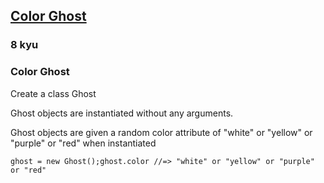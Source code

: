 <h2><a href=https://www.codewars.com/kata/53f1015fa9fe02cbda00111a/train/javascript target="_blank">Color Ghost</a></h2><h3>8 kyu</h3><h3 id="color-ghost">Color Ghost</h3><p>Create a class Ghost</p><p>Ghost objects are instantiated without any arguments.</p><p>Ghost objects are given a random color attribute of "white" or "yellow" or "purple" or "red" when instantiated</p><pre><code class="language-javascript"><span class="cm-variable">ghost</span> <span class="cm-operator">=</span> <span class="cm-keyword">new</span> <span class="cm-variable">Ghost</span>();<span class="cm-variable">ghost</span>.<span class="cm-property">color</span> <span class="cm-comment">//=&gt; "white" or "yellow" or "purple" or "red"</span></code></pre><pre style="display: none;"><code class="language-coffeescript"><span class="cm-variable">ghost</span> <span class="cm-punctuation">=</span> <span class="cm-keyword">new</span> <span class="cm-variable">Ghost</span><span class="cm-punctuation">(</span><span class="cm-punctuation">)</span><span class="cm-variable">ghost</span><span class="cm-punctuation">.</span><span class="cm-property">color</span> <span class="cm-comment">#=&gt; "white" or "yellow" or "purple" or "red"</span></code></pre><pre style="display: none;"><code class="language-ruby"><span class="cm-variable">ghost</span> <span class="cm-operator">=</span> <span class="cm-tag">Ghost</span><span class="cm-operator">.</span><span class="cm-property">new</span><span class="cm-variable">ghost</span><span class="cm-operator">.</span><span class="cm-property">color</span>  <span class="cm-comment">#=&gt; "white" or "yellow" or "purple" or "red"</span></code></pre><pre style="display: none;"><code class="language-python"><span class="cm-variable">ghost</span> <span class="cm-operator">=</span> <span class="cm-variable">Ghost</span>()<span class="cm-variable">ghost</span>.<span class="cm-property">color</span>  <span class="cm-comment">#=&gt; "white" or "yellow" or "purple" or "red"</span></code></pre><pre style="display: none;"><code class="language-rust"><span class="cm-keyword">let</span> <span class="cm-def">ghost</span> <span class="cm-operator">=</span> <span class="cm-variable">Ghost</span>::<span class="cm-variable">new</span>();<span class="cm-variable">ghost</span>.<span class="cm-variable">color</span>; <span class="cm-comment">// =&gt; "white" or "yellow" or "purple" or "red"</span></code></pre><pre style="display: none;"><code class="language-java"><span class="cm-variable">Ghost</span> <span class="cm-variable">ghost</span> <span class="cm-operator">=</span> <span class="cm-keyword">new</span> <span class="cm-variable">Ghost</span>();<span class="cm-variable">ghost</span>.<span class="cm-variable">getColor</span>(); <span class="cm-comment">//=&gt; "white" or "yellow" or "purple" or "red"</span></code></pre><pre style="display: none;"><code class="language-c#">Ghost ghost = new Gost();ghost.GetColor(); // =&gt; "white" or "yellow" or "purple" or "red"</code></pre>